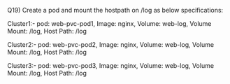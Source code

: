 Q19) Create a pod and mount the hostpath on /log as below specifications:

Cluster1:-
pod: web-pvc-pod1, Image: nginx, Volume: web-log, Volume Mount: /log, Host Path: /log

Cluster2:-
pod: web-pvc-pod2, Image: nginx, Volume: web-log, Volume Mount: /log, Host Path: /log

Cluster3:-
pod: web-pvc-pod3, Image: nginx, Volume: web-log, Volume Mount: /log, Host Path: /log
